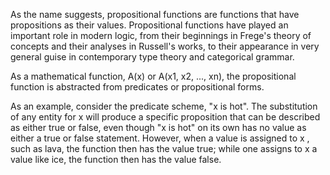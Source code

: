 As the name suggests, propositional functions are functions that have propositions as their values. Propositional functions have played an important role in modern logic, from their beginnings in Frege's theory of concepts and their analyses in Russell's works, to their appearance in very general guise in contemporary type theory and categorical grammar.

As a mathematical function, A(x) or A(x1, x2, ..., xn), the propositional function is abstracted from predicates or propositional forms.

As an example, consider the predicate scheme, "x is hot". The substitution of any entity for x will produce a specific proposition that can be described as either true or false, even though "x is hot" on its own has no value as either a true or false statement. 
However, when a value is assigned to x , such as lava, the function then has the value true; while one assigns to x a value like ice, the function then has the value false.